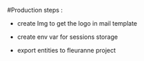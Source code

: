 #Production steps :

 - create Img to get the logo in mail template
 
 - create env var for sessions storage
 
 - export entities to fleuranne project 